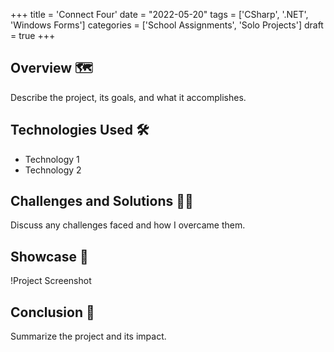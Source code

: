 +++
title = 'Connect Four'
date = "2022-05-20"
tags = ['CSharp', '.NET', 'Windows Forms']
categories = ['School Assignments', 'Solo Projects']
draft = true
+++

## Overview 🗺️
Describe the project, its goals, and what it accomplishes.

## Technologies Used 🛠️
- Technology 1
- Technology 2

## Challenges and Solutions 🧗🏻
Discuss any challenges faced and how I overcame them.

## Showcase 📸
!Project Screenshot

## Conclusion 🏁
Summarize the project and its impact.

